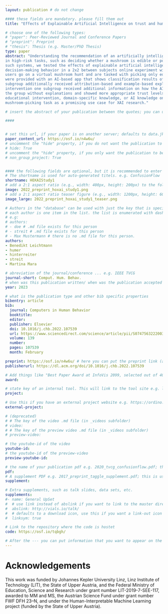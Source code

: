 ```yaml
---
layout: publication # do not change

#### these fields are mandatory. please fill them out
title: "Effects of Explainable Artificial Intelligence on trust and human behavior in a high-risk decision task"

# choose one of the following types:
# "paper": Peer-Reviewed Journal and Conference Papers
# "preprint": Preprint
# "thesis": Thesis (e.g. Master/PhD Thesis)
type: paper
abstract: "Understanding the recommendation of an artificially intelligent (AI) assistant for decision-making is especially important
in high-risk tasks, such as deciding whether a mushroom is edible or poisonous. To foster user understanding and appropriate trust in
such systems, we tested the effects of explainable artificial intelligence (XAI) methods and an educational intervention on AI-assisted
decision-making behavior in a 2x2 between subjects online experiment with N = 410 participants. We developed a novel use case in which
users go on a virtual mushroom hunt and are tasked with picking only edible mushrooms but leaving poisonous ones. Additionally, users
were provided with an AI-based app that shows classification results of mushroom images. For the manipulation of explainability, one
subgroup additionally received attribution-based and example-based explanations of the AI's predictions, and for the educational
intervention one subgroup received additional information on how the AI worked. We found that the group with explanations outperformed
the group without explanations and showed more appropriate trust levels. Contrary to our expectation, we did not find effects for the
educational intervention, domain-specific knowledge, or AI knowledge on performance. We discuss practical implications and introduce the
mushroom-picking task as a promising use case for XAI research." 

# insert the abstract of your publication between the quotes; you can use html e.g. to make links (<a></a>) or generate bold (<b></b>) etc. text 

####


# set this url, if your paper is on another server; defaults to data.jku-vds-lab.at
paper_content_url: https://osf.io/n4w6u/
# uncomment the "hide" property, if you do not want the publication to be displayed on the website (usually you don't need this)
# hide: True
# uncomment the "hide" property, if you only want the publication to be displayed on your personal page (i.e. publications where you contributed, but does not have anything to do with the Vis Group e.g. Master Thesis,...)
# non_group_project: True


#### the following fields are optional, but it is recommended to enter as much information as possible
# The shortname is used for auto-generated titels. e.g. ConfusionFlow
shortname: HOXAIStudy1
# add a 2:1 aspect ratio (e.g., width: 400px, height: 200px) to the folder /assets/images/papers/ e.g. 2020_tvcg_confusionflow.png
image: 2022_preprint_hoxai_study1.png
# add a 2:1 aspect ratio teaser figure (e.g., width: 1200px, height: 600px) to the folder /assets/images/papers/ e.g. 2020_tvcg_confusionflow_teaser.png
image_large: 2022_preprint_hoxai_study1_teaser.png

# Authors in the "database" can be used with just the key that is specified in the corresponding .md file (usually it is the lastname in lower case e.g. doe). Authors that do not have an individual page here should be stated with their full name (e.g. John Doe)
# each author is one item in the list. the list is enumerated with dashes ("-")
# e.g:
# authors:
# - doe # .md file exists for this person
# - streit # .md file exists for this person
# - Max Mustermann # there is no .md file for this person.
authors:
- Benedikt Leichtmann
- humer
- hinterreiter
- streit
- Martina Mara

# abreviation of the journal/conference ... e.g. IEEE TVCG
journal-short: Comput. Hum. Behav.
# when was this publication written/ when was the publication accepted (e.g. 2020)
year: 2023

# what is the publication type and other bib specific properties
bibentry: article
bib:
  journal: Computers in Human Behavior
  booktitle:
  editor:
  publisher: Elsevier
  doi: 10.1016/j.chb.2022.107539
  url: https://www.sciencedirect.com/science/article/pii/S0747563222003594
  volume: 139
  number: 
  pages: 107539
  month: February

preprint: https://osf.io/n4w6u/ # here you can put the preprint link (arxiv.org, osf.io,...) e.g. https://arxiv.org/abs/1910.00969
publisherurl: https://dl.acm.org/doi/10.1016/j.chb.2022.107539

# Add things like "Best Paper Award at InfoVis 2099, selected out of 4000 submissions"
award:

# state key of an internal tool. This will link to the tool site e.g. lineup (usually not needed)
project: 

# Use this if you have an external project website e.g. https://ordino.caleydoapp.org/
external-project:

# (deprecated)
# # The key of the video .md file (in _videos subfolder)
# video: 
# # The key of the preview video .md file (in _videos subfolder)
# preview-video:

# the youtube-id of the video
youtube-id: 
# the youtube-id of the preview-video
preview-youtube-id: 

# the name of your publication pdf e.g. 2020_tvcg_confusionflow.pdf; this is usually uploaded to the caleydo aws server
pdf:
# A supplement PDF e.g. 2017_preprint_taggle_supplement.pdf; this is usually uploaded to the caleydo aws server
supplement: 

# Extra supplements, such as talk slides, data sets, etc.
supplements:
#- name: General UpSet
#  # use link instead of abslink if you want to link to the master directory
#  abslink: http://vials.io/talk/
#  # defaults to a download icon, use this if you want a link-out icon
#  linksym: true

# Link to the repository where the code is hostet
code: https://osf.io/tqbgh/

# After the --- you can put information that you want to appear on the website using markdown formatting or HTML. A good example are acknowledgements, extra references, an erratum, etc.
---
```


# Acknowledgements

This work was funded by Johannes Kepler University Linz, Linz Institute of Technology (LIT), the State of Upper
Austria, and the Federal Ministry of Education, Science and Research under grant number LIT-2019-7-SEE-117, awarded
to MM and MS, the Austrian Science Fund under grant number FWF DFH 23–N, and under the Human-Interpretable
Machine Learning project (funded by the State of Upper Austria).
